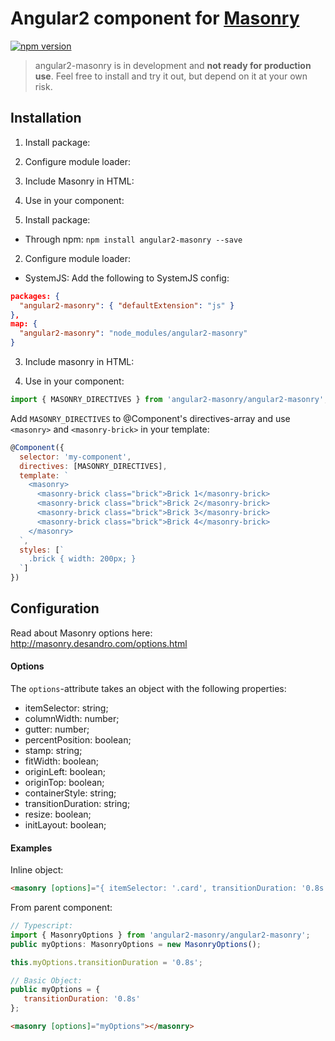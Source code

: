 # Angular2 component for [Masonry](https://github.com/desandro/masonry)

[![npm version](https://badge.fury.io/js/angular2-masonry.svg)](https://www.npmjs.com/package/angular2-masonry)

> angular2-masonry is in development and **not ready for production use**.
> Feel free to install and try it out, but depend on it at your own risk.

## Installation

1. Install package:
2. Configure module loader:
3. Include Masonry in HTML:
4. Use in your component:


1. Install package:
  * Through npm: `npm install angular2-masonry --save`

2. Configure module loader:
  * SystemJS:
  Add the following to SystemJS config:
  ```json
  packages: {
    "angular2-masonry": { "defaultExtension": "js" }
  },
  map: {
    "angular2-masonry": "node_modules/angular2-masonry" 
  }
  ```
3. Include masonry in HTML:

4. Use in your component:
  ```javascript
  import { MASONRY_DIRECTIVES } from 'angular2-masonry/angular2-masonry';
  ```
  
  Add `MASONRY_DIRECTIVES` to @Component's directives-array and use `<masonry>` and `<masonry-brick>` in your template:
  
  ```javascript
  @Component({
    selector: 'my-component',
    directives: [MASONRY_DIRECTIVES],
    template: `
      <masonry>
        <masonry-brick class="brick">Brick 1</masonry-brick>
        <masonry-brick class="brick">Brick 2</masonry-brick>
        <masonry-brick class="brick">Brick 3</masonry-brick>
        <masonry-brick class="brick">Brick 4</masonry-brick>
      </masonry>
    `,
    styles: [`
      .brick { width: 200px; }
    `]
  })
  ```
 
## Configuration

Read about Masonry options here: http://masonry.desandro.com/options.html

#### Options
The `options`-attribute takes an object with the following properties:
* itemSelector: string;
* columnWidth: number;
* gutter: number;
* percentPosition: boolean;
* stamp: string;
* fitWidth: boolean;
* originLeft: boolean;
* originTop: boolean;
* containerStyle: string;
* transitionDuration: string;
* resize: boolean;
* initLayout: boolean;

#### Examples

Inline object:
```html
<masonry [options]="{ itemSelector: '.card', transitionDuration: '0.8s' }"></masonry>
```

From parent component:
```javascript
// Typescript:
import { MasonryOptions } from 'angular2-masonry/angular2-masonry';
public myOptions: MasonryOptions = new MasonryOptions();

this.myOptions.transitionDuration = '0.8s';

// Basic Object:
public myOptions = {
   transitionDuration: '0.8s'
};
```
```html
<masonry [options]="myOptions"></masonry>
```

